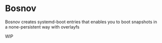 Bosnov
======

Bosnov creates systemd-boot entries that enables you to boot snapshots in a none-persistent way with overlayfs

WIP
